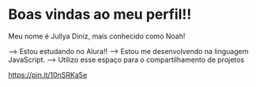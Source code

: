 # Boas vindas ao meu perfil!!

Meu nome é Jullya Diniz, mais conhecido como Noah!

--> Estou estudando no Alura!!
--> Estou me desenvolvendo na linguagem JavaScript.
--> Utilizo esse espaço para o compartilhamento de projetos

https://pin.it/10nSRKa5e
